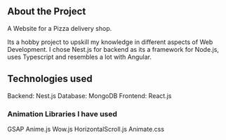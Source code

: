 ## About the Project

A Website for a Pizza delivery shop.

Its a hobby project to upskill my knowledge in different aspects of Web Development.
I chose Nest.js for backend as its a framework for Node.js, uses Typescript and resembles a lot with Angular.


## Technologies used

Backend: Nest.js
Database: MongoDB
Frontend: React.js

### Animation Libraries I have used
GSAP
Anime.js
Wow.js
HorizontalScroll.js
Animate.css
